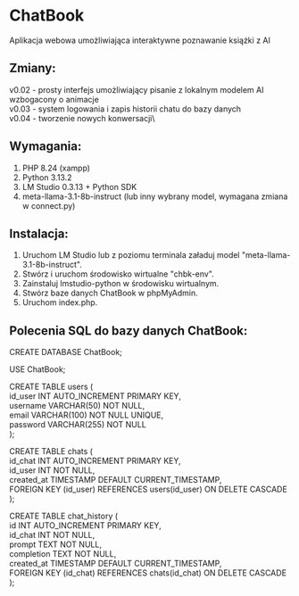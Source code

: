 # ChatBook
Aplikacja webowa umożliwiająca interaktywne poznawanie książki z AI

## Zmiany:
v0.02 - prosty interfejs umożliwiający pisanie z lokalnym modelem AI wzbogacony o animacje\
v0.03 - system logowania i zapis historii chatu do bazy danych\
v0.04 - tworzenie nowych konwersacji\

## Wymagania:
1. PHP 8.24 (xampp)
2. Python 3.13.2
3. LM Studio 0.3.13 + Python SDK
4. meta-llama-3.1-8b-instruct (lub inny wybrany model, wymagana zmiana w connect.py)

## Instalacja:
1. Uruchom LM Studio lub z poziomu terminala załaduj model "meta-llama-3.1-8b-instruct".
2. Stwórz i uruchom środowisko wirtualne "chbk-env".
3. Zainstaluj lmstudio-python w środowisku wirtualnym.
4. Stwórz baze danych ChatBook w phpMyAdmin.
5. Uruchom index.php.

## Polecenia SQL do bazy danych ChatBook:
CREATE DATABASE ChatBook;

USE ChatBook;

CREATE TABLE users (\
    id_user INT AUTO_INCREMENT PRIMARY KEY,\
    username VARCHAR(50) NOT NULL,\
    email VARCHAR(100) NOT NULL UNIQUE,\
    password VARCHAR(255) NOT NULL\
);

CREATE TABLE chats (\
    id_chat INT AUTO_INCREMENT PRIMARY KEY,\
    id_user INT NOT NULL,\
    created_at TIMESTAMP DEFAULT CURRENT_TIMESTAMP,\
    FOREIGN KEY (id_user) REFERENCES users(id_user) ON DELETE CASCADE\
);

CREATE TABLE chat_history (\
    id INT AUTO_INCREMENT PRIMARY KEY,\
    id_chat INT NOT NULL,\
    prompt TEXT NOT NULL,\
    completion TEXT NOT NULL,\
    created_at TIMESTAMP DEFAULT CURRENT_TIMESTAMP,\
    FOREIGN KEY (id_chat) REFERENCES chats(id_chat) ON DELETE CASCADE\
);
